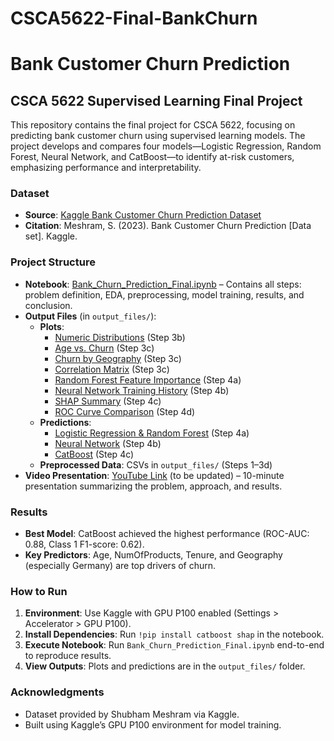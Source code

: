 # CSCA5622-Final-BankChurn

# Bank Customer Churn Prediction

## CSCA 5622 Supervised Learning Final Project

This repository contains the final project for CSCA 5622, focusing on predicting bank customer churn using supervised learning models. The project develops and compares four models—Logistic Regression, Random Forest, Neural Network, and CatBoost—to identify at-risk customers, emphasizing performance and interpretability.

### Dataset
- **Source**: [Kaggle Bank Customer Churn Prediction Dataset]([https://www.kaggle.com/datasets/shubhammeshram5797/bank-customer-churn-prediction](https://www.kaggle.com/datasets/shubhammeshram579/bank-customer-churn-prediction))
- **Citation**: Meshram, S. (2023). Bank Customer Churn Prediction [Data set]. Kaggle.

### Project Structure
- **Notebook**: [Bank_Churn_Prediction_Final.ipynb](Bank_Churn_Prediction_Final.ipynb) – Contains all steps: problem definition, EDA, preprocessing, model training, results, and conclusion.
- **Output Files** (in `output_files/`):
  - **Plots**:
    - [Numeric Distributions](output_files/numeric_distributions.png) (Step 3b)
    - [Age vs. Churn](output_files/age_vs_churn.png) (Step 3c)
    - [Churn by Geography](output_files/churn_geography.png) (Step 3c)
    - [Correlation Matrix](output_files/correlation_matrix.png) (Step 3c)
    - [Random Forest Feature Importance](output_files/feature_importance_rf.png) (Step 4a)
    - [Neural Network Training History](output_files/nn_training_history.png) (Step 4b)
    - [SHAP Summary](output_files/shap_summary.png) (Step 4c)
    - [ROC Curve Comparison](output_files/roc_curve.png) (Step 4d)
  - **Predictions**:
    - [Logistic Regression & Random Forest](output_files/lr_rf_predictions.csv) (Step 4a)
    - [Neural Network](output_files/nn_predictions.csv) (Step 4b)
    - [CatBoost](output_files/cb_predictions.csv) (Step 4c)
  - **Preprocessed Data**: CSVs in `output_files/` (Steps 1–3d)
- **Video Presentation**: [YouTube Link](#) (to be updated) – 10-minute presentation summarizing the problem, approach, and results.

### Results
- **Best Model**: CatBoost achieved the highest performance (ROC-AUC: 0.88, Class 1 F1-score: 0.62).
- **Key Predictors**: Age, NumOfProducts, Tenure, and Geography (especially Germany) are top drivers of churn.

### How to Run
1. **Environment**: Use Kaggle with GPU P100 enabled (Settings > Accelerator > GPU P100).
2. **Install Dependencies**: Run `!pip install catboost shap` in the notebook.
3. **Execute Notebook**: Run `Bank_Churn_Prediction_Final.ipynb` end-to-end to reproduce results.
4. **View Outputs**: Plots and predictions are in the `output_files/` folder.

### Acknowledgments
- Dataset provided by Shubham Meshram via Kaggle.
- Built using Kaggle’s GPU P100 environment for model training.
